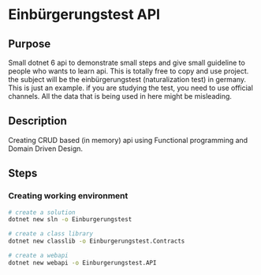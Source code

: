 # Einbürgerungstest API

## Purpose

Small dotnet 6 api to demonstrate small steps and give small guideline to people who wants to learn api. This is totally free to copy and use project. the subject will be the einbürgerungstest (naturalization test) in germany. This is just an example. if you are studying the test, you need to use official channels. All the data that is being used in here might be misleading.

## Description

Creating CRUD based (in memory) api using Functional programming and Domain Driven Design.

## Steps

### Creating working environment

```sh
# create a solution
dotnet new sln -o Einburgerungstest
```

```sh
# create a class library
dotnet new classlib -o Einburgerungstest.Contracts
```

```sh
# create a webapi
dotnet new webapi -o Einburgerungstest.API
```
